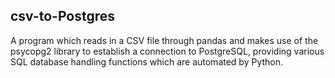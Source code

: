 ## csv-to-Postgres
A program which reads in a CSV file through pandas and makes use of the psycopg2 library to establish a connection to PostgreSQL,
providing various SQL database handling functions which are automated by Python.
